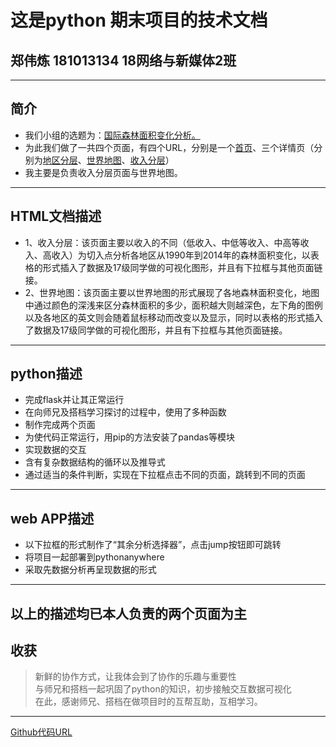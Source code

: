 # 这是python 期末项目的技术文档
## 郑伟炼      181013134    18网络与新媒体2班
---
## 简介
* 我们小组的选题为：[国际森林面积变化分析。](http://williamzhhh.pythonanywhere.com/)
* 为此我们做了一共四个页面，有四个URL，分别是一个[首页](http://williamzhhh.pythonanywhere.com/)、三个详情页（分别为[地区分层](http://williamzhhh.pythonanywhere.com/region)、[世界地图](http://williamzhhh.pythonanywhere.com/map)、[收入分层](http://williamzhhh.pythonanywhere.com/hierarchy)）
* 我主要是负责收入分层页面与世界地图。
---
## HTML文档描述
* 1、收入分层：该页面主要以收入的不同（低收入、中低等收入、中高等收入、高收入）为切入点分析各地区从1990年到2014年的森林面积变化，以表格的形式插入了数据及17级同学做的可视化图形，并且有下拉框与其他页面链接。
* 2、世界地图：该页面主要以世界地图的形式展现了各地森林面积变化，地图中通过颜色的深浅来区分森林面积的多少，面积越大则越深色，左下角的图例以及各地区的英文则会随着鼠标移动而改变以及显示，同时以表格的形式插入了数据及17级同学做的可视化图形，并且有下拉框与其他页面链接。
---
## python描述
* 完成flask并让其正常运行
* 在向师兄及搭档学习探讨的过程中，使用了多种函数
* 制作完成两个页面
* 为使代码正常运行，用pip的方法安装了pandas等模块
* 实现数据的交互
* 含有复杂数据结构的循环以及推导式
* 通过适当的条件判断，实现在下拉框点击不同的页面，跳转到不同的页面
---
## web APP描述
* 以下拉框的形式制作了“其余分析选择器”，点击jump按钮即可跳转
* 将项目一起部署到pythonanywhere
* 采取先数据分析再呈现数据的形式
---
以上的描述均已本人负责的两个页面为主
---
## 收获
> 新鲜的协作方式，让我体会到了协作的乐趣与重要性  
> 与师兄和搭档一起巩固了python的知识，初步接触交互数据可视化  
> 在此，感谢师兄、搭档在做项目时的互帮互助，互相学习。
---
[Github代码URL](https://github.com/williamz0112/python-final)

